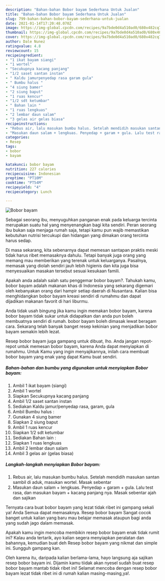 ```yaml
---
description: "Bahan-bahan Bobor bayam Sederhana Untuk Jualan"
title: "Bahan-bahan Bobor bayam Sederhana Untuk Jualan"
slug: 799-bahan-bahan-bobor-bayam-sederhana-untuk-jualan
date: 2021-01-14T17:20:48.070Z
image: https://img-global.cpcdn.com/recipes/9a7bde0d4a510ad0/680x482cq70/bobor-bayam-foto-resep-utama.jpg
thumbnail: https://img-global.cpcdn.com/recipes/9a7bde0d4a510ad0/680x482cq70/bobor-bayam-foto-resep-utama.jpg
cover: https://img-global.cpcdn.com/recipes/9a7bde0d4a510ad0/680x482cq70/bobor-bayam-foto-resep-utama.jpg
author: Dale Nunez
ratingvalue: 4.8
reviewcount: 15
recipeingredient:
- "1 ikat bayam siangi"
- "1 wortel"
- "Secukupnya kacang panjang"
- "1/2 saset santan instan"
- " Kaldu jamurpenyedap rasa garam gula"
- " Bumbu halus "
- "4 siung bamer"
- "2 siung baput"
- "1 ruas kencur"
- "1/2 sdt ketumbar"
- " Bahan lain "
- "1 ruas lengkuas"
- "2 lembar daun salam"
- "3 gelas air gelas biasa"
recipeinstructions:
- "Rebus air, lalu masukan bumbu halus. Setelah mendidih masukan santan sambil di aduk, masukan wortel. Masak sebentar"
- "Masukan daun salam + lengkuas. Penyedap + garam + gula. Lalu test rasa, dan masukan bayam + kacang panjang nya. Masak sebentar ajah dan sajikan"
categories:
- Resep
tags:
- bobor
- bayam

katakunci: bobor bayam 
nutrition: 227 calories
recipecuisine: Indonesian
preptime: "PT10M"
cooktime: "PT54M"
recipeyield: "4"
recipecategory: Lunch

---
```



![Bobor bayam](https://img-global.cpcdn.com/recipes/9a7bde0d4a510ad0/680x482cq70/bobor-bayam-foto-resep-utama.jpg)

Sebagai seorang ibu, menyuguhkan panganan enak pada keluarga tercinta merupakan suatu hal yang menyenangkan bagi kita sendiri. Peran seorang ibu bukan saja menjaga rumah saja, tetapi kamu pun wajib memastikan kebutuhan nutrisi tercukupi dan hidangan yang dimakan orang tercinta harus sedap.

Di masa  sekarang, kita sebenarnya dapat memesan santapan praktis meski tidak harus ribet memasaknya dahulu. Tetapi banyak juga orang yang memang mau memberikan yang terenak untuk keluarganya. Pasalnya, memasak yang diolah sendiri jauh lebih higienis dan kita juga bisa menyesuaikan masakan tersebut sesuai kesukaan famili. 



Apakah anda adalah salah satu penggemar bobor bayam?. Tahukah kamu, bobor bayam adalah makanan khas di Indonesia yang sekarang digemari oleh kebanyakan orang dari hampir setiap daerah di Nusantara. Kalian bisa menghidangkan bobor bayam kreasi sendiri di rumahmu dan dapat dijadikan makanan favorit di hari liburmu.

Anda tidak usah bingung jika kamu ingin memakan bobor bayam, karena bobor bayam tidak sukar untuk didapatkan dan anda pun boleh membuatnya sendiri di rumah. bobor bayam boleh dimasak lewat beragam cara. Sekarang telah banyak banget resep kekinian yang menjadikan bobor bayam semakin lebih lezat.

Resep bobor bayam juga gampang untuk dibuat, lho. Anda jangan repot-repot untuk memesan bobor bayam, karena Anda dapat menyiapkan di rumahmu. Untuk Kamu yang ingin menyajikannya, inilah cara membuat bobor bayam yang enak yang dapat Kamu buat sendiri.

<!--inarticleads1-->

##### Bahan-bahan dan bumbu yang digunakan untuk menyiapkan Bobor bayam:

1. Ambil 1 ikat bayam (siangi)
1. Ambil 1 wortel
1. Siapkan Secukupnya kacang panjang
1. Ambil 1/2 saset santan instan
1. Sediakan  Kaldu jamur/penyedap rasa, garam, gula
1. Ambil  Bumbu halus :
1. Gunakan 4 siung bamer
1. Siapkan 2 siung baput
1. Ambil 1 ruas kencur
1. Siapkan 1/2 sdt ketumbar
1. Sediakan  Bahan lain :
1. Siapkan 1 ruas lengkuas
1. Ambil 2 lembar daun salam
1. Ambil 3 gelas air (gelas biasa)




<!--inarticleads2-->

##### Langkah-langkah menyiapkan Bobor bayam:

1. Rebus air, lalu masukan bumbu halus. Setelah mendidih masukan santan sambil di aduk, masukan wortel. Masak sebentar
1. Masukan daun salam + lengkuas. Penyedap + garam + gula. Lalu test rasa, dan masukan bayam + kacang panjang nya. Masak sebentar ajah dan sajikan




Ternyata cara buat bobor bayam yang lezat tidak ribet ini gampang sekali ya! Anda Semua dapat memasaknya. Resep bobor bayam Sangat cocok banget untuk kalian yang baru mau belajar memasak ataupun bagi anda yang sudah jago dalam memasak.

Apakah kamu ingin mencoba membikin resep bobor bayam enak tidak rumit ini? Kalau anda tertarik, ayo kalian segera menyiapkan peralatan dan bahannya, kemudian buat deh Resep bobor bayam yang nikmat dan simple ini. Sungguh gampang kan. 

Oleh karena itu, daripada kalian berlama-lama, hayo langsung aja sajikan resep bobor bayam ini. Dijamin kamu tiidak akan nyesel sudah buat resep bobor bayam mantab tidak ribet ini! Selamat mencoba dengan resep bobor bayam lezat tidak ribet ini di rumah kalian masing-masing,ya!.

